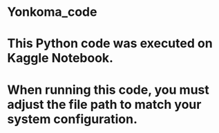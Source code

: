 # Yonkoma_code

# This Python code was executed on Kaggle Notebook. 
# When running this code, you must adjust the file path to match your system configuration.
